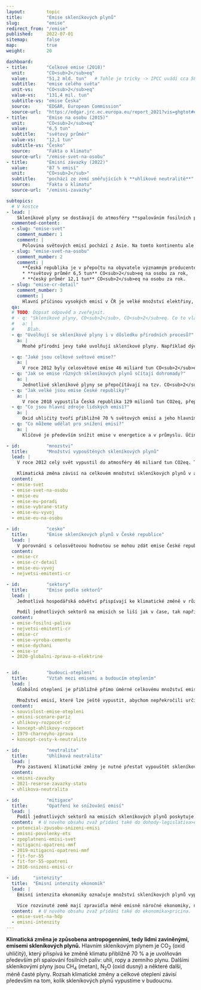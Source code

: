 ```yaml
---
layout:        topic
title:         "Emise skleníkových plynů"
slug:          "emise"
redirect_from: "/emise"
published:     2022-07-01
sitemap:       false
map:           true
weight:        20

dashboard:
- title:       "Celkové emise (2018)"
  unit:        "CO<sub>2</sub>eq"
  value:       "51,2 mld. tun"   # Tohle je tricky -> IPCC uvádí cca 58 Gt CO2eq. EDGAR nepočítá LULUCF a tvrdí, že LULUCF je souhrnně net sink (~ 5 Gt CO2). Oproti tomu IPCC uvádí LULUCF emise cca 6.6 Gt CO2, protože odlišně definuje "antropogenní" (nezahrnuje pohlcování existujícími ekosystémy).
  subtitle:    "emise celého světa"
  unit-vs:     "CO<sub>2</sub>eq"
  value-vs:    "131,4 mil. tun"
  subtitle-vs: "emise Česka"
  source:      "EDGAR, European Commission"
  source-url:  "https://edgar.jrc.ec.europa.eu/report_2021?vis=ghgtot#emissions_table"
- title:       "Emise na osobu (2015)"
  unit:        "CO<sub>2</sub>eq"
  value:       "6,5 tun"
  subtitle:    "světový průměr"
  value-vs:    "12,1 tun"
  subtitle-vs: "Česko"
  source:      "Fakta o klimatu"
  source-url:  "/emise-svet-na-osobu"
- title:       "Emisní závazky (2022)"
  value:       "87 % emisí"
  unit:        "CO<sub>2</sub>"
  subtitle:    "pochází ze zemí směřujících k **uhlíkové neutralitě**"
  source:      "Fakta o klimatu"
  source-url:  "/emisni-zavazky"

subtopics:
  # V kostce
- lead: |
    Skleníkové plyny se dostávají do atmosféry **spalováním fosilních paliv** a dalšími procesy, jako například **kácením lesů**, **produkcí cementu**, **pěstováním rýže** či **chovem dobytka**. Pro rychlá a účinná opatření na snižování emisí je nutné nejprve porozumět, v jakých státech a jaké lidské činnosti způsobují nejvíce emisí:
  commented-content:
  - slug: "emise-svet"
    comment_number: 1
    comment: |
      Polovina světových emisí pochází z Asie. Na tomto kontinentu ale žije asi 60 % světové populace.
  - slug: "emise-svet-na-osobu"
    comment_number: 2
    comment: |
      **Česká republika je v přepočtu na obyvatele významným producentem skleníkových plynů**, v roce 2015 byl:
      * **světový průměr 6,5 tun** CO<sub>2</sub>eq na osobu za rok,
      * **český průměr 12,1 tun** CO<sub>2</sub>eq na osobu za rok.
  - slug: "emise-cr-detail"
    comment_number: 3
    comment: |
      Hlavní příčinou vysokých emisí v ČR je velké množství elektřiny, které vyrábíme v **uhelných elektrárnách a teplárnách**. Další velké zdroje emisív Česku jsou **silniční doprava**, **výroba oceli a cementu** a **lokální plynové a uhelné kotle** v domácnostech a institucích.
  qa:
  # TODO: Dopsat odpověď a zveřejnit.
  # - q: "Skleníkové plyny, CO<sub>2</sub>, CO<sub>2</sub>eq. Co to vlastně znamená a jaký je mezi těmito pojmy rozdíl?"
  #   a: |
  #     Blah.
  - q: "Uvolňují se skleníkové plyny i v důsledku přírodních procesů?"
    a: |
      Mnohé přírodní jevy také uvolňují skleníkové plyny. Například dýcháním člověk vyprodukuje přibližně 300 kg CO<sub>2</sub> za rok, podobně oxid uhličitý vydechují také jiné organismy. Dýchání však nepřispívá ke klimatické změně, neboť se jedná o uzavřený cyklus uhlíku: veškerý vydechovaný uhlík byl dříve pohlcen z atmosféry při fotosyntéze rostlin. Silným skleníkovým plynem je vodní pára, avšak její cyklus v atmosféře je také uzavřený a množství vypařené vody je dáno teplotou. Ke skleníkovému jevu přispívá také sopečná činnost, avšak v mnohem menší míře než lidská činnost.

  - q: "Jaké jsou celkové světové emise?"
    a: |
      V roce 2012 byly celosvětové emise 46 miliard tun CO<sub>2</sub>eq, dnes jsou již přes 50 miliard tun CO<sub>2</sub>eq ročně.
  - q: "Jak se emise různých skleníkových plynů sčítají dohromady?"
    a: |
      Jednotlivé skleníkové plyny se přepočítávají na tzv. CO<sub>2</sub>eq, tedy na množství oxidu uhličitého, které by mělo stejný příspěvek ke skleníkovému jevu atmosféry jako množství vypuštěných jiných plynů. Vzhledem k různému poločasu života jednotlivých plynů v atmosféře se tento příspěvek uvažuje za určitou standardizovanou dobu, zpravidla uvažujeme horizont 100 a používáme tzv. GWP100 koeficienty (například pro metan se jedná o hodnotu 28, tedy je 28krát silnější skleníkový plyn než CO<sub>2</sub>).
  - q: "Jak velké jsou emise České republiky?"
    a: |
      V roce 2018 vypustila Česká republika 129 milionů tun CO2eq, přepočteno na obyvatele to je 12,2 tuny CO<sub>2</sub>eq na osobu. Světový průměr v roce 2015 byl 6,5 tun CO<sub>2</sub>eq na osobu, průměrný Čech tak ke klimatické změně přispívá téměř dvojnásobně oproti celosvětovému průměru.
  - q: "Co jsou hlavní zdroje lidských emisí?"
    a: |
      Oxid uhličitý tvoří přibližně 70 % světových emisí a jeho hlavním zdrojem je spalování fosilních paliv, především v energetice, průmyslu a dopravě.
  - q: "Co můžeme udělat pro snížení emisí?"
    a: |
      Klíčové je především snížit emise v energetice a v průmyslu. Účinným opatřením zde je zpoplatnění emisí skleníkových plynů, například formou emisních povolenek. Jako jedinec můžeme přispět především úsporami v domácnostech (vytápění, ohřev teplé vody, spotřeba elektřiny), následně omezením automobilové dopravy a snížením konzumace masa a mléčných výrobků.

- id:          "mnozstvi"
  title:       "Množství vypouštěných skleníkových plynů"
  lead: |
    V roce 2012 celý svět vypustil do atmosféry 46 miliard tun CO2eq. Tato jednotka přepočítává množství různých skleníkových plynů na množství CO2, které by mělo stejný příspěvek ke skleníkovému jevu. Například metan je 28krát silnější skleníkový plyn než oxid uhličitý (při uvažovaném stoletém horizontu), tedy 1 tuna metanu představuje 28 tun CO2eq.

    Klimatická změna závisí na celkovém množství skleníkových plynů v atmosféře, při srovnávání jednotlivých zemí je také vhodné vyjádření na jednoho obyvatele. Tím je možné porovnat, jak ke klimatické změně přispívá průměrný obyvatel dané země.
  content:
  - emise-svet
  - emise-svet-na-osobu
  - emise-eu
  - emise-eu-poradi
  - emise-vybrane-staty
  - emise-eu-vyvoj
  - emise-eu-na-osobu

- id:          "cesko"
  title:       "Emise skleníkových plynů v České republice"
  lead: |
    V porovnání s celosvětovou hodnotou se mohou zdát emise České republiky zanedbatelné – v roce 2018 Česká republika vypustila 129 milionů tun CO<sub>2</sub>eq – je však užitečné vyjádřit množství skleníkových plynů i na jednoho obyvatele, v takovém přepočtu průměrný Čech emituje dvakrát větší množství skleníkových plynů, než je celosvětový průměr.
  content:
  - emise-cr
  - emise-cr-detail
  - emise-eu-vyvoj
  - nejvetsi-emitenti-cr

- id:          "sektory"
  title:       "Emise podle sektorů"
  lead: |
    Jednotlivá hospodářská odvětví přispívají ke klimatické změně v různé míře. Například v České republice je energetika (včetně tepláren) zodpovědná za téměř 40 % emisí skleníkových plynů, oproti tomu průmysl přispívá 20 %, doprava 16 % a zemědělství přibližně 7 %. Několik desítek největších zdrojů (především elektráren a průmyslových závodů) je tak zodpovědných za 45 % českých emisí.

    Podíl jednotlivých sektorů na emisích se liší jak v čase, tak napříč zeměmi. V České republice jsou relativně vyšší emise z energetiky oproti ostatním zemím kvůli vyššímu podílu uhelných elektráren a skutečnosti, že Česká republika je vývozcem elektřiny. Naopak emise ze zemědělství jsou v České republice relativně nižší, neboť některé potraviny dovážíme.
  content:
  - emise-fosilni-paliva
  - nejvetsi-emitenti-cr
  - emise-cr
  - emise-vyroba-cementu
  - emise-dychani
  - emise-sr
  - 2020-globalni-zprava-o-elektrine


- id:          "budouci-otepleni"
  title:       "Vztah mezi emisemi a budoucím oteplením"
  lead: |
    Globální oteplení je přibližně přímo úměrné celkovému množství emisí skleníkových plynů, které vypouštíme do atmosféry. Abychom zastavili klimatickou změnu, je tedy nutné přestat vypouštět skleníkové plyny a dosáhnout takzvané uhlíkové neutrality. Roli však nehraje pouze kdy skutečně snížíme množství vypouštěných plynů na nulu, ale také trajektorie, po které toto snížení bude probíhat. Je velký rozdíl, pokud budeme až do roku 2050 vypouštět tolik emisí jako dnes, a pak náhle snížíme emise na nulu, nebo pokud je budeme snižovat rovnoměrně po celou dobu až do roku 2050 – první scénář by vedl přibližně k dvojnásobnému oteplení oproti druhému.

    Množství emisí, které lze ještě vypustit, abychom nepřekročili určitou teplotní hranici, se označuje jako uhlíkový rozpočet. Cíl Pařížské dohody o udržení nárůstu teploty výrazně pod 2 °C lze tedy pomocí uhlíkového rozpočtu přeformulovat jako určité množství skleníkových plynů, které lidstvo ještě může vypustit, aby tohoto cíle dosáhlo.
  content:
  - souvislost-emise-otepleni
  - emisni-scenare-pariz
  - uhlikovy-rozpocet-cr
  - koncept-uhlikovy-rozpocet
  - 1979-charneyho-zprava
  - koncept-cesty-k-neutralite

- id:          "neutralita"
  title:       "Uhlíková neutralita"
  lead: |
    Pro zastavení klimatické změny je nutné přestat vypouštět skleníkové plyny, neboli dosáhnout tzv. net-zero či klimatické neutrality. Výraz "net-zero" můžeme přeložit jako "čistá nula" a je tím myšleno, že daný stát či firma je uhlíkově neutrální, tedy odstraňuje z atmosféry stejné množství skleníkových plynů jako do atmosféry vypouští. Tato situace je také označována jako klimatická neutralita nebo uhlíková neutralita, ačkoli tento poslední pojem se někdy může týkat pouze oxidu uhličitého, nikoli všech skleníkových plynů. K dosažení uhlíkové neutrality se již přihlásily státy zodpovědné za téměř 90 % světových emisí oxidu uhličitého (aktuální k únoru 2022).
  content:
  - emisni-zavazky
  - 2021-reserse-zavazky-statu
  - uhlikova-neutralita

- id:          "mitigace"
  title:       "Opatření ke snižování emisí"
  lead: |
    Podíl jednotlivých sektorů na emisích skleníkových plynů poskytuje užitečné vodítko pro zaměření mitigačních snah. Největších emisních úspor může Česká republika dosáhnout proměnou svého energetického mixu. Jednotlivci však také mohou přispět ke snížení emisí, například snížením energetické náročnosti svých domácností nebo omezením automobilové dopravy, případně také nižší konzumací masa a mléčných výrobků.
  content:  # U nového obsahu zvaž přidání také do dohody-legislativa>eu a ekonomika>opatreni.
  - potencial-zpusobu-snizeni-emisi
  - emisni-povolenky-ets
  - zpoplatneni-emisi-svet
  - mitigacni-opatreni-mmf
  - 2019-mitigacni-opatreni-mmf
  - fit-for-55
  - fit-for-55-opatreni
  - 2016-snizeni-emisi-cr

- id:     "intenzity"
  title:  "Emisní intenzity ekonomik"
  lead: |
    Emisní intenzita ekonomiky označuje množství skleníkových plynů vyprodukovaných na jednotku HDP a zpravidla se uvádí v gramech CO<sub>2</sub>eq na jeden dolar. Emisní intenzity tak uvádí další relativní vyjádření vedle emisí na osobu a často poskytují detailnější vhled do emisí jednotlivých zemí.

    Více rozvinuté země mají zpravidla méně emisně náročné ekonomiky, neboť služby tvoří větší podíl jejich hospodářství. Oproti tomu v méně rozvinutých zemích tvoří větší podíl hospodářství emisně náročné sektory: zemědělství, průmysl a stavebnictví. Emisní intenzity ekonomik také vysvětlují, proč některé státy se srovnatelnými emisemi na osobu mohou mít velice odlišnou životní úroveň.
  content:  # U nového obsahu zvaž přidání také do ekonomika>pricina.
  - emise-svet-na-hdp
  - emisni-intenzity
---
```


**Klimatická změna je způsobena antropogenními, tedy lidmi zaviněnými, emisemi <glossary id='antropogennisklenikoveplyny'>skleníkových plynů</glossary>.** Hlavním skleníkovým plynem je CO<sub>2</sub> (oxid uhličitý), který přispívá ke změně klimatu přibližně 70 % a je uvolňován především při spalování fosilních paliv: uhlí, ropy a zemního plynu. Dalšími skleníkovými plyny jsou CH<sub>4</sub> (metan), N<sub>2</sub>O (oxid dusný) a některé další, méně časté plyny. Rozsah klimatické změny a celkové oteplení závisí především na tom, kolik skleníkových plynů vypustíme v budoucnu.
